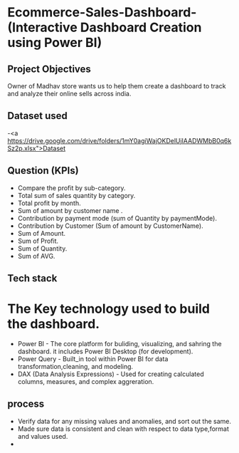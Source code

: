# Ecommerce-Sales-Dashboard-(Interactive Dashboard Creation using Power BI)
## Project Objectives 
Owner of Madhav store wants us to help them create a dashboard to track and analyze their online sells across india.
## Dataset used
-<a https://drive.google.com/drive/folders/1mY0agiWajOKDelUjIAADWMbB0q6kSz2p.xlsx">Dataset</a>
## Question (KPIs)
- Compare the profit by sub-category.
- Total sum of sales quantity by category.
- Total profit by month.
- Sum of amount by customer name .
- Contribution by payment mode (sum of Quantity by paymentMode).
- Contribution by Customer (Sum of amount by CustomerName).
- Sum of Amount.
- Sum of Profit.
- Sum of Quantity.
- Sum of AVG.
## Tech stack
# The Key technology used to build the dashboard.
- Power BI - The core platform for buliding, visualizing, and sahring the dashboard. it includes   Power BI Desktop (for development).
- Power Query - Built_in tool within Power BI for data transformation,cleaning, and modeling.
- DAX (Data Analysis Expressions) - Used for creating calculated columns,
  measures, and complex aggreration.
## process
- Verify data for any missing values and anomalies, and sort out the same.
- Made sure data is consistent and clean with respect to data type,format and values used.
- 
